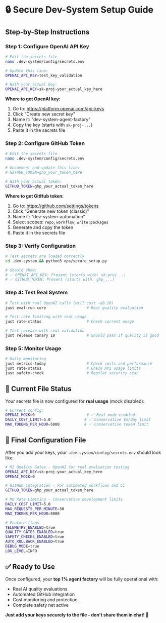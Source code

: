# 🔒 Secure Dev-System Setup Guide

## Step-by-Step Instructions

### **Step 1: Configure OpenAI API Key**

```bash
# Edit the secrets file
nano .dev-system/config/secrets.env

# Update this line:
OPENAI_API_KEY=test_key_validation

# With your actual key:
OPENAI_API_KEY=sk-proj-your_actual_key_here
```

**Where to get OpenAI key:**
1. Go to: https://platform.openai.com/api-keys
2. Click "Create new secret key"
3. Name it: "dev-system-agent-factory"
4. Copy the key (starts with `sk-proj-...`)
5. Paste it in the secrets file

### **Step 2: Configure GitHub Token**

```bash
# Edit the secrets file
nano .dev-system/config/secrets.env

# Uncomment and update this line:
# GITHUB_TOKEN=ghp_your_token_here

# With your actual token:
GITHUB_TOKEN=ghp_your_actual_token_here
```

**Where to get GitHub token:**
1. Go to: https://github.com/settings/tokens
2. Click "Generate new token (classic)"
3. Name it: "dev-system-automation"
4. Select scopes: `repo`, `workflow`, `write:packages`
5. Generate and copy the token
6. Paste it in the secrets file

### **Step 3: Verify Configuration**

```bash
# Test secrets are loaded correctly
cd .dev-system && python3 ops/secure_setup.py

# Should show:
# ✅ OPENAI_API_KEY: Present (starts with: sk-proj...)
# ✅ GITHUB_TOKEN: Present (starts with: ghp_...)
```

### **Step 4: Test Real System**

```bash
# Test with real OpenAI calls (will cost ~$0.20)
just eval-run core                  # Real quality evaluation

# Test rate limiting with real usage
just rate-status                    # Check current usage

# Test release with real validation
just release canary 10              # Should pass if quality is good
```

### **Step 5: Monitor Usage**

```bash
# Daily monitoring
just metrics-today                  # Check costs and performance
just rate-status                    # Check API usage limits
just safety-check                   # Regular security scan
```

## **🔧 Current File Status**

Your secrets file is now configured for **real usage** (mock disabled):

```bash
# Current config:
OPENAI_MOCK=0                       # ✅ Real mode enabled
DAILY_COST_LIMIT=5.0               # ✅ Conservative $5/day limit
MAX_TOKENS_PER_HOUR=5000           # ✅ Conservative token limit
```

## **🎯 Final Configuration File**

After you add your keys, your `.dev-system/config/secrets.env` should look like:

```bash
# M2 Quality Gates - OpenAI for real evaluation testing
OPENAI_API_KEY=sk-proj-your_actual_key_here
OPENAI_MOCK=0

# GitHub integration - For automated workflows and CI
GITHUB_TOKEN=ghp_your_actual_token_here

# M0 Rate Limiting - Conservative development limits
DAILY_COST_LIMIT=5.0
MAX_REQUESTS_PER_MINUTE=30
MAX_TOKENS_PER_HOUR=5000

# Feature flags
TELEMETRY_ENABLED=true
QUALITY_GATES_ENABLED=true
SAFETY_CHECKS_ENABLED=true
AUTO_ROLLBACK_ENABLED=true
DEBUG_MODE=true
LOG_LEVEL=INFO
```

## **✅ Ready to Use**

Once configured, your **top 1% agent factory** will be fully operational with:
- Real AI quality evaluations
- Automated GitHub integration
- Cost monitoring and protection
- Complete safety net active

**Just add your keys securely to the file - don't share them in chat! 🔑**